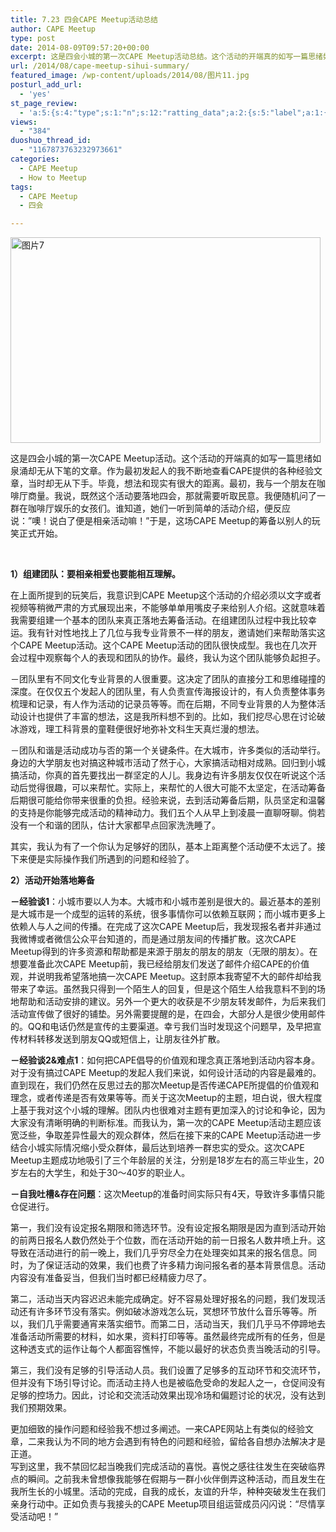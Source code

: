 ```yaml
---
title: 7.23 四会CAPE Meetup活动总结
author: CAPE Meetup
type: post
date: 2014-08-09T09:57:20+00:00
excerpt: 这是四会小城的第一次CAPE Meetup活动总结。这个活动的开端真的如写一篇思绪如泉涌却无从下笔的文章，而有趣的是，发起者是从朋友一句办相亲活动的玩笑开始的活动筹备。
url: /2014/08/cape-meetup-sihui-summary/
featured_image: /wp-content/uploads/2014/08/图片11.jpg
posturl_add_url:
  - 'yes'
st_page_review:
  - 'a:5:{s:4:"type";s:1:"n";s:12:"ratting_data";a:2:{s:5:"label";a:1:{i:0;s:0:"";}s:5:"score";a:1:{i:0;s:1:"0";}}s:7:"postion";s:2:"tl";s:5:"title";s:0:"";s:11:"score_label";s:0:"";}'
views:
  - "384"
duoshuo_thread_id:
  - "1167873763232973661"
categories:
  - CAPE Meetup
  - How to Meetup
tags:
  - CAPE Meetup
  - 四会

---
```

[<img class="alignnone  wp-image-9505" src="http://hicape.com/wp-content/uploads/2014/08/图片72-300x199.jpg" alt="图片7" width="496" height="329" srcset="http://hicape.com/wp-content/uploads/2014/08/图片72-300x199.jpg 300w, http://hicape.com/wp-content/uploads/2014/08/图片72.jpg 700w" sizes="(max-width: 496px) 100vw, 496px" />][1]

这是四会小城的第一次CAPE Meetup活动。这个活动的开端真的如写一篇思绪如泉涌却无从下笔的文章。作为最初发起人的我不断地查看CAPE提供的各种经验文章，当时却无从下手。毕竟，想法和现实有很大的距离。最初，我与一个朋友在咖啡厅商量。我说，既然这个活动要落地四会，那就需要听取民意。我便随机问了一群在咖啡厅娱乐的女孩们。谁知道，她们一听到简单的活动介绍，便反应说：&#8221;噢！说白了便是相亲活动嘛！&#8221;于是，这场CAPE Meetup的筹备以别人的玩笑正式开始。

&nbsp;

**1）组建团队：要相亲相爱也要能相互理解。**

在上面所提到的玩笑后，我意识到CAPE Meetup这个活动的介绍必须以文字或者视频等稍微严肃的方式展现出来，不能够单单用嘴皮子来给别人介绍。这就意味着我需要组建一个基本的团队来真正落地去筹备活动。在组建团队过程中我比较幸运。我有针对性地找上了几位与我专业背景不一样的朋友，邀请她们来帮助落实这个CAPE Meetup活动。这个CAPE Meetup活动的团队很快成型。我也在几次开会过程中观察每个人的表现和团队的协作。最终，我认为这个团队能够负起担子。

－团队里有不同文化专业背景的人很重要。这决定了团队的直接分工和思维碰撞的深度。在仅仅五个发起人的团队里，有人负责宣传海报设计的，有人负责整体事务梳理和记录，有人作为活动的记录员等等。而在后期，不同专业背景的人为整体活动设计也提供了丰富的想法，这是我所料想不到的。比如，我们挖尽心思在讨论破冰游戏，理工科背景的童鞋便很好地弥补文科生天真烂漫的想法。

－团队和谐是活动成功与否的第一个关键条件。在大城市，许多类似的活动举行。身边的大学朋友也对搞这种城市活动了然于心，大家搞活动相对成熟。回归到小城搞活动，你真的首先要找出一群坚定的人儿。我身边有许多朋友仅仅在听说这个活动后觉得很趣，可以来帮忙。实际上，来帮忙的人很大可能不太坚定，在活动筹备后期很可能给你带来很重的负担。经验来说，去到活动筹备后期，队员坚定和温馨的支持是你能够完成活动的精神动力。我们五个人从早上到凌晨一直聊呀聊。倘若没有一个和谐的团队，估计大家都早点回家洗洗睡了。

其实，我认为有了一个你认为足够好的团队，基本上距离整个活动便不太远了。接下来便是实际操作我们所遇到的问题和经验了。

 **2）活动开始落地筹备**

 **－经验谈1**：小城市要以人为本。大城市和小城市差别是很大的。最近基本的差别是大城市是一个成型的运转的系统，很多事情你可以依赖互联网；而小城市更多上依赖人与人之间的传播。在完成了这次CAPE Meetup后，我发现报名者并非通过我微博或者微信公众平台知道的，而是通过朋友间的传播扩散。这次CAPE Meetup得到的许多资源和帮助都是来源于朋友的朋友的朋友（无限的朋友）。在想要准备此次CAPE Meetup前，我已经给朋友们发送了邮件介绍CAPE的价值观，并说明我希望落地搞一次CAPE Meetup。这封原本我寄望不大的邮件却给我带来了幸运。虽然我只得到一个陌生人的回复，但是这个陌生人给我意料不到的场地帮助和活动安排的建议。另外一个更大的收获是不少朋友转发邮件，为后来我们活动宣传做了很好的铺垫。另外需要提醒的是，在四会，大部分人是很少使用邮件的。QQ和电话仍然是宣传的主要渠道。幸亏我们当时发现这个问题早，及早把宣传材料转移发送到朋友QQ或短信上，让朋友往外扩散。

 **－经验谈2&难点1**：如何把CAPE倡导的价值观和理念真正落地到活动内容本身。对于没有搞过CAPE Meetup的发起人我们来说，如何设计活动的内容是最难的。直到现在，我们仍然在反思过去的那次Meetup是否传递CAPE所提倡的价值观和理念，或者传递是否有效果等等。而关于这次Meetup的主题，坦白说，很大程度上基于我对这个小城的理解。团队内也很难对主题有更加深入的讨论和争论，因为大家没有清晰明确的判断标准。而我认为，第一次的CAPE Meetup活动主题应该宽泛些，争取差异性最大的观众群体，然后在接下来的CAPE Meetup活动进一步结合小城实际情况缩小受众群体，最后达到培养一群忠实的受众。这次CAPE Meetup主题成功地吸引了三个年龄层的关注，分别是18岁左右的高三毕业生，20岁左右的大学生，和处于30～40岁的职业人。

 **－自我吐槽&存在问题**：这次Meetup的准备时间实际只有4天，导致许多事情只能仓促进行。

第一，我们没有设定报名期限和筛选环节。没有设定报名期限是因为直到活动开始的前两日报名人数仍然处于个位数，而在活动开始的前一日报名人数井喷上升。这导致在活动进行的前一晚上，我们几乎穷尽全力在处理突如其来的报名信息。同时，为了保证活动的效果，我们也费了许多精力询问报名者的基本背景信息。活动内容没有准备妥当，但我们当时都已经精疲力尽了。

第二，活动当天内容迟迟未能完成确定。好不容易处理好报名的问题，我们发现活动还有许多环节没有落实。例如破冰游戏怎么玩，冥想环节放什么音乐等等。所以，我们几乎需要通宵来落实细节。而第二日，活动当天，我们几乎马不停蹄地去准备活动所需要的材料，如水果，资料打印等等。虽然最终完成所有的任务，但是这种透支式的运作让每个人都面容憔悴，不能以最好的状态负责当晚活动的引导。

第三，我们没有足够的引导活动人员。我们设置了足够多的互动环节和交流环节，但并没有下场引导讨论。而活动主持人也是被临危受命的发起人之一，仓促间没有足够的控场力。因此，讨论和交流活动效果出现冷场和偏题讨论的状况，没有达到我们预期效果。

更加细致的操作问题和经验我不想过多阐述。一来CAPE网站上有类似的经验文章，二来我认为不同的地方会遇到有特色的问题和经验，留给各自想办法解决才是正道。  
写到这里，我不禁回忆起当晚我们完成活动的喜悦。喜悦之感往往发生在突破临界点的瞬间。之前我未曾想像我能够在假期与一群小伙伴倒弄这种活动，而且发生在我所生长的小城里。活动的完成，自我的成长，友谊的升华，种种突破发生在我们亲身行动中。正如负责与我接头的CAPE Meetup项目组运营成员闪闪说：“尽情享受活动吧！”

&nbsp;

 [1]: http://hicape.com/wp-content/uploads/2014/08/图片72.jpg